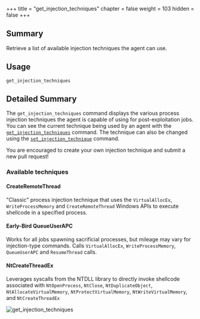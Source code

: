 +++
title = "get_injection_techniques"
chapter = false
weight = 103
hidden = false
+++

## Summary
Retrieve a list of available injection techniques the agent can use.

## Usage
```
get_injection_techniques
```

## Detailed Summary
The `get_injection_techniques` command displays the various process injection techniques the agent is capable of using for post-exploitation jobs. You can see the current technique being used by an agent with the [`get_injection_techniques`](/agents/cuMJKFYD/commands/get_injection_techniques/) command. The technique can also be changed using the [`set_injection_technique`](/agents/cuMJKFYD/commands/set_injection_technique/) command.

You are encouraged to create your own injection technique and submit a new pull request!

### Available techniques

#### CreateRemoteThread
"Classic" process injection technique that uses the `VirtualAllocEx`, `WriteProcessMemory` and `CreateRemoteThread` Windows APIs to execute shellcode in a specified process.

#### Early-Bird QueueUserAPC
Works for all jobs spawning sacrificial processes, but mileage may vary for injection-type commands. Calls `VirtualAllocEx`, `WriteProcessMemory`, `QueueUserAPC` and `ResumeThread` calls.

#### NtCreateThreadEx
Leverages syscalls from the NTDLL library to directly invoke shellcode associated with `NtOpenProcess`, `NtClose`, `NtDuplicateObject`, `NtAllocateVirtualMemory`, `NtProtectVirtualMemory`, `NtWriteVirtualMemory`, and `NtCreateThreadEx`


![get_injection_techniques](../images/get_injection_techniques.png)